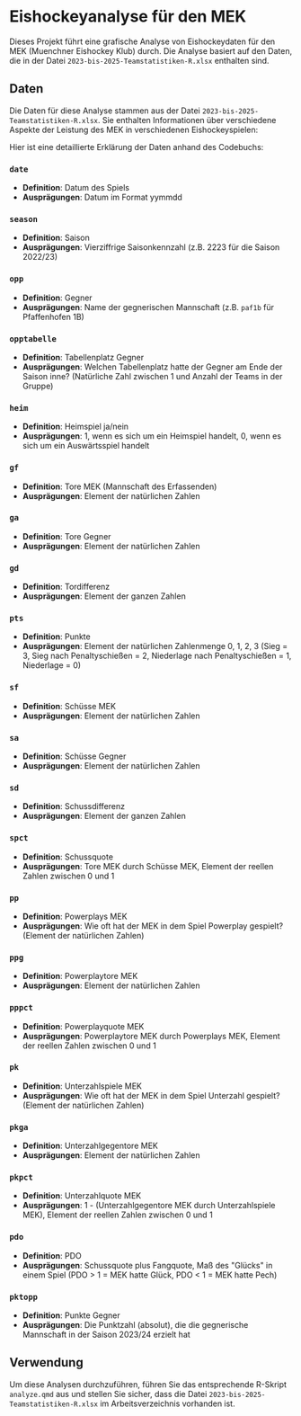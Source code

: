 # Eishockeyanalyse für den MEK

Dieses Projekt führt eine grafische Analyse von Eishockeydaten für den MEK (Muenchner Eishockey Klub) durch. Die Analyse basiert auf den Daten, die in der Datei `2023-bis-2025-Teamstatistiken-R.xlsx` enthalten sind.

## Daten

Die Daten für diese Analyse stammen aus der Datei `2023-bis-2025-Teamstatistiken-R.xlsx`. Sie enthalten Informationen über verschiedene Aspekte der Leistung des MEK in verschiedenen Eishockeyspielen:

Hier ist eine detaillierte Erklärung der Daten anhand des Codebuchs:

### `date`
- **Definition**: Datum des Spiels
- **Ausprägungen**: Datum im Format yymmdd

### `season`
- **Definition**: Saison
- **Ausprägungen**: Vierziffrige Saisonkennzahl (z.B. 2223 für die Saison 2022/23)

### `opp`
- **Definition**: Gegner
- **Ausprägungen**: Name der gegnerischen Mannschaft (z.B. `paf1b` für Pfaffenhofen 1B)

### `opptabelle`
- **Definition**: Tabellenplatz Gegner
- **Ausprägungen**: Welchen Tabellenplatz hatte der Gegner am Ende der Saison inne? (Natürliche Zahl zwischen 1 und Anzahl der Teams in der Gruppe)

### `heim`
- **Definition**: Heimspiel ja/nein
- **Ausprägungen**: 1, wenn es sich um ein Heimspiel handelt, 0, wenn es sich um ein Auswärtsspiel handelt

### `gf`
- **Definition**: Tore MEK (Mannschaft des Erfassenden)
- **Ausprägungen**: Element der natürlichen Zahlen

### `ga`
- **Definition**: Tore Gegner
- **Ausprägungen**: Element der natürlichen Zahlen

### `gd`
- **Definition**: Tordifferenz
- **Ausprägungen**: Element der ganzen Zahlen

### `pts`
- **Definition**: Punkte
- **Ausprägungen**: Element der natürlichen Zahlenmenge 0, 1, 2, 3 (Sieg = 3, Sieg nach Penaltyschießen = 2, Niederlage nach Penaltyschießen = 1, Niederlage = 0)

### `sf`
- **Definition**: Schüsse MEK
- **Ausprägungen**: Element der natürlichen Zahlen

### `sa`
- **Definition**: Schüsse Gegner
- **Ausprägungen**: Element der natürlichen Zahlen

### `sd`
- **Definition**: Schussdifferenz
- **Ausprägungen**: Element der ganzen Zahlen

### `spct`
- **Definition**: Schussquote
- **Ausprägungen**: Tore MEK durch Schüsse MEK, Element der reellen Zahlen zwischen 0 und 1

### `pp`
- **Definition**: Powerplays MEK
- **Ausprägungen**: Wie oft hat der MEK in dem Spiel Powerplay gespielt? (Element der natürlichen Zahlen)

### `ppg`
- **Definition**: Powerplaytore MEK
- **Ausprägungen**: Element der natürlichen Zahlen

### `pppct`
- **Definition**: Powerplayquote MEK
- **Ausprägungen**: Powerplaytore MEK durch Powerplays MEK, Element der reellen Zahlen zwischen 0 und 1

### `pk`
- **Definition**: Unterzahlspiele MEK
- **Ausprägungen**: Wie oft hat der MEK in dem Spiel Unterzahl gespielt? (Element der natürlichen Zahlen)

### `pkga`
- **Definition**: Unterzahlgegentore MEK
- **Ausprägungen**: Element der natürlichen Zahlen

### `pkpct`
- **Definition**: Unterzahlquote MEK
- **Ausprägungen**: 1 - (Unterzahlgegentore MEK durch Unterzahlspiele MEK), Element der reellen Zahlen zwischen 0 und 1

### `pdo`
- **Definition**: PDO
- **Ausprägungen**: Schussquote plus Fangquote, Maß des "Glücks" in einem Spiel (PDO > 1 = MEK hatte Glück, PDO < 1 = MEK hatte Pech)

### `pktopp`
- **Definition**: Punkte Gegner
- **Ausprägungen**: Die Punktzahl (absolut), die die gegnerische Mannschaft in der Saison 2023/24 erzielt hat



## Verwendung

Um diese Analysen durchzuführen, führen Sie das entsprechende R-Skript `analyze.qmd` aus und stellen Sie sicher, dass die Datei `2023-bis-2025-Teamstatistiken-R.xlsx` im Arbeitsverzeichnis vorhanden ist.
